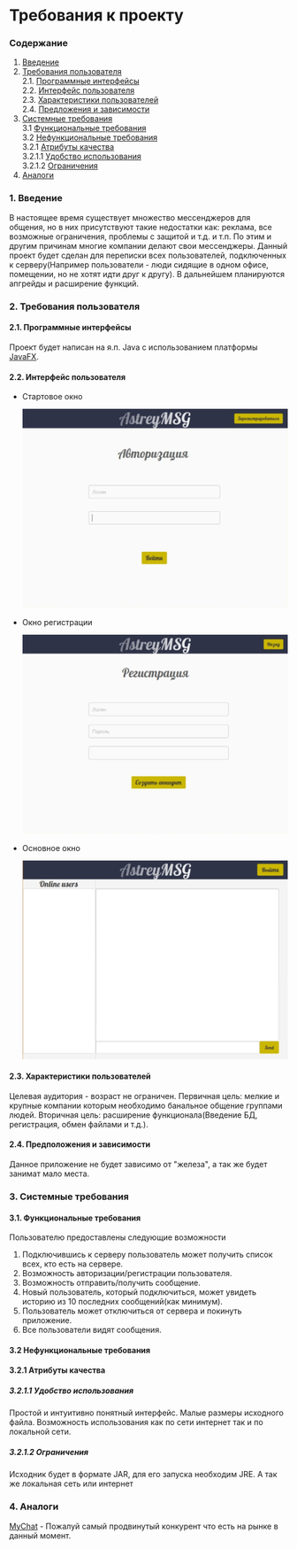 # Требования к проекту
### Содержание
1. [Введение](#1)
2. [Требования пользователя](#2) <br>
  2.1. [Программные интерфейсы](#2.1) <br>
  2.2. [Интерфейс пользователя](#2.2) <br>
  2.3. [Характеристики пользователей](#2.3) <br>
  2.4. [Предложения и зависимости](#2.4) <br>
3. [Системные требования](#3) <br>
  3.1 [Функциональные требования](#3.1) <br>
  3.2 [Нефункциональные требования](#3.2) <br>
    3.2.1 [Атрибуты качества](#3.2.1) <br>
      3.2.1.1 [Удобство использования](#3.2.1.1) <br>
      3.2.1.2 [Ограничения](#3.2.1.2) <br>
 4. [Аналоги](#4) <br>
 
### 1. Введение <a name="1"></a>
В настоящее время существует множество мессенджеров для общения, но в них присутствуют такие недостатки как: реклама, все возможные ограничения, проблемы с защитой и т.д. и т.п. По этим и другим причинам многие компании делают свои мессенджеры.
Данный проект будет сделан для переписки всех пользователей, подключенных к серверу(Например пользователи - люди сидящие в одном офисе, помещении, но не хотят идти друг к другу).
В дальнейшем планируются апгрейды и расширение функций.
### 2. Требования пользователя <a name="2"></a>
#### 2.1. Программные интерфейсы <a name="2.1"></a>
Проект будет написан на я.п. Java с использованием платформы [JavaFX](https://ru.wikipedia.org/wiki/JavaFX).
#### 2.2. Интерфейс пользователя <a name="2.2"></a>
- Стартовое окно

  ![Стартовое окно](https://github.com/KevinPozitive/client-server-application-requirements/blob/master/Mockups/Login.jpg)

- Окно регистрации

  ![Окно регистрации](https://github.com/KevinPozitive/client-server-application-requirements/blob/master/Mockups/Registration.jpg)
  
- Основное окно

  ![Основное оскно](https://github.com/KevinPozitive/client-server-application-requirements/blob/master/Mockups/Chat.jpg)
  
#### 2.3. Характеристики пользователей <a name="2.3"></a>
  Целевая аудитория - возраст не ограничен. Первичная цель: мелкие и крупные компании которым необходимо банальное общение группами людей. Вторичная цель: расширение функционала(Введение БД, регистрация, обмен файлами и т.д.).
#### 2.4. Предположения и зависимости <a name="2.4"></a>
  Данное приложение не будет зависимо от "железа", а так же будет занимат мало места.
### 3. Системные требования <a name="3"></a>
#### 3.1. Функциональные требования <a name="3.1"></a>

Пользователю предоставлены следующие возможности
  
  1. Подключившись к серверу пользователь может получить список всех, кто есть на сервере.
  2. Возможность авторизации/регистрации пользователя.
  3. Возможность отправить/получить сообщение.
  4. Новый пользователь, который подключиться, может увидеть историю из 10 последних сообщений(как минимум).
  5. Пользователь может отключиться от сервера и покинуть приложение.
  6. Все пользователи видят сообщения.

#### 3.2 Нефункциональные требования <a name="3.2"></a>

#### 3.2.1 Атрибуты качества <a name="3.2.1"></a>
 <a name="requirements_for_ease_of_use"/>
 
 ##### 3.2.1.1 Удобство использования <a name="3.2.1.1"></a>
 Простой и интуитивно понятный интерфейс.
 Малые размеры исходного файла.
 Возможность использования как по сети интернет так и по локальной сети.
 ##### 3.2.1.2 Ограничения <a name="3.2.1.2"></a>
 Исходник будет в формате JAR, для его запуска необходим JRE.
 А так же локальная сеть или интернет
 
### 4. Аналоги <a name="4"></a>
 [MyChat](https://nsoft-s.com/other-articles-about-mychat/929-chat-dlia-ofica.html) - Пожалуй самый продвинутый конкурент что есть на рынке в данный момент.
